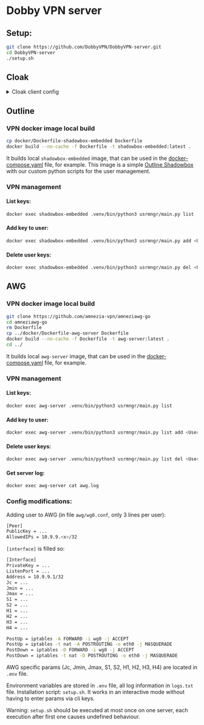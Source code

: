 # Dobby VPN server

## Setup:

```bash
git clone https://github.com/DobbyVPN/DobbyVPN-server.git
cd DobbyVPN-server
./setup.sh
```

## Cloak

<details>
<summary>Cloak client config</summary>

  ```json
  {
    "Transport": "CDN",
    "ProxyMethod": "shadowsocks",
    "EncryptionMethod": "plain",
    "UID": "<your-UID-here>",
    "PublicKey": "<your-public-key-here>",
    "ServerName": "<your-server-name-here>",
    "NumConn": 8,
    "BrowserSig": "chrome",
    "StreamTimeout": 300,
    "RemoteHost": "<your-remote-host-here>",
    "RemotePort": "<your-remote-port-here>",
    "CDNWsUrlPath": "<your-cdn-ws-url-path-here>",
    "CDNOriginHost": "<your-cdn-origin-host-here>"
  }
  ```
  
  **ServerName** and **CDNWsUrlPath** have the same value, in particular, the domain name.

</details>

## Outline

### VPN docker image local build

```bash
cp docker/Dockerfile-shadowbox-embedded Dockerfile
docker build --no-cache -f Dockerfile -t shadowbox-embedded:latest .
```

It builds local `shadowbox-embedded` image, that can be used in the [docker-compose.yaml](./docker-compose.yaml) file, for example.
This image is a simple [Outline Shadowbox](https://github.com/Jigsaw-Code/outline-server/blob/master/src/shadowbox/README.md) with our custom python scripts for the user management.

### VPN management

#### List keys:

```bash
docker exec shadowbox-embedded .venv/bin/python3 usrmngr/main.py list
```

#### Add key to user:

```bash
docker exec shadowbox-embedded .venv/bin/python3 usrmngr/main.py add <User>
```

#### Delete user keys:

```bash
docker exec shadowbox-embedded .venv/bin/python3 usrmngr/main.py del <User>
```

## AWG

### VPN docker image local build

```bash
git clone https://github.com/amnezia-vpn/amneziawg-go
cd amneziawg-go
rm Dockerfile
cp ../docker/Dockerfile-awg-server Dockerfile
docker build --no-cache -f Dockerfile -t awg-server:latest .
cd ../
```

It builds local `awg-server` image, that can be used in the [docker-compose.yaml](./docker-compose.yaml) file, for example.

### VPN management

#### List keys:

```bash
docker exec awg-server .venv/bin/python3 usrmngr/main.py list
```

#### Add key to user:

```bash
docker exec awg-server .venv/bin/python3 usrmngr/main.py list add <User>
```

#### Delete user keys:

```bash
docker exec awg-server .venv/bin/python3 usrmngr/main.py list del <User>
```

#### Get server log:

```bash
docker exec awg-server cat awg.log
```

### Config modifications:

Adding user to AWG (in file `awg/wg0.conf`, only 3 lines per user):

```bash
[Peer]
PublicKey = ...
AllowedIPs = 10.9.9.<x>/32
```

`[interface]` is filled so:

```bash
[Interface]
PrivateKey = ...
ListenPort = ...
Address = 10.9.9.1/32
Jc = ...
Jmin = ...
Jmax = ...
S1 = ...
S2 = ...
H1 = ...
H2 = ...
H3 = ...
H4 = ...

PostUp = iptables -A FORWARD -i wg0 -j ACCEPT
PostUp = iptables -t nat -A POSTROUTING -o eth0 -j MASQUERADE
PostDown = iptables -D FORWARD -i wg0 -j ACCEPT
PostDown = iptables -t nat -D POSTROUTING -o eth0 -j MASQUERADE
```
AWG specific params (Jc, Jmin, Jmax, S1, S2, H1, H2, H3, H4) are located in `.env` file.

Environment variables are stored in `.env` file, all log information in `logs.txt` file.
Installation script: `setup.sh`. It works in an interactive mode without having to enter params via cli keys.

Warning: `setup.sh` should be executed at most once on one server, each execution after first one causes undefined behaviour.

